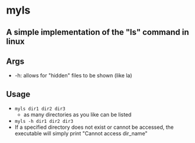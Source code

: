 # myls
## A simple implementation of the "ls" command in linux
## Args
- -h: allows for "hidden" files to be shown (like la)
## Usage
- `myls dir1 dir2 dir3`
  - as many directories as you like can be listed
 - `myls -h dir1 dir2 dir3`
 - If a specified directory does not exist or cannot be accessed, the executable will simply print "Cannot access dir_name"
 
